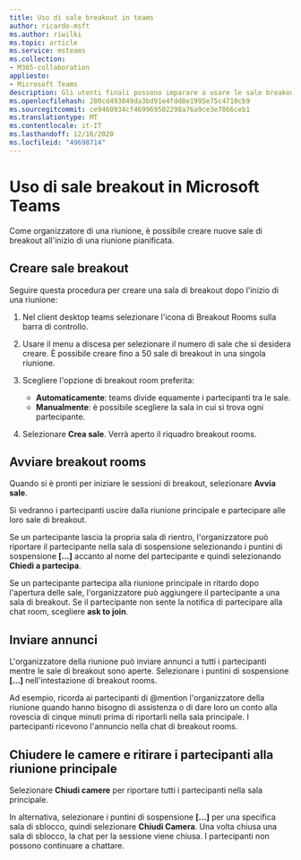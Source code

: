 ```yaml
---
title: Uso di sale breakout in teams
author: ricardo-msft
ms.author: riwilki
ms.topic: article
ms.service: msteams
ms.collection:
- M365-collaboration
appliesto:
- Microsoft Teams
description: Gli utenti finali possono imparare a usare le sale breakout in Microsoft Teams
ms.openlocfilehash: 280cd493049da3bd91e4fdd8e1995e75c4710cb9
ms.sourcegitcommit: ce9460934cf469969502298a76a9ce3e7866ceb1
ms.translationtype: MT
ms.contentlocale: it-IT
ms.lasthandoff: 12/16/2020
ms.locfileid: "49698714"
---
```

# <a name="using-breakout-rooms-in-microsoft-teams"></a>Uso di sale breakout in Microsoft Teams

Come organizzatore di una riunione, è possibile creare nuove sale di breakout all'inizio di una riunione pianificata.

## <a name="create-breakout-rooms"></a>Creare sale breakout

Seguire questa procedura per creare una sala di breakout dopo l'inizio di una riunione:

1. Nel client desktop teams selezionare l'icona di Breakout Rooms sulla barra di controllo.

2. Usare il menu a discesa per selezionare il numero di sale che si desidera creare. È possibile creare fino a 50 sale di breakout in una singola riunione.

3. Scegliere l'opzione di breakout room preferita:

    - **Automaticamente**: teams divide equamente i partecipanti tra le sale.
    - **Manualmente**: è possibile scegliere la sala in cui si trova ogni partecipante.

4. Selezionare **Crea sale**. Verrà aperto il riquadro breakout rooms.

## <a name="start-breakout-rooms"></a>Avviare breakout rooms

Quando si è pronti per iniziare le sessioni di breakout, selezionare **Avvia sale**.

Si vedranno i partecipanti uscire dalla riunione principale e partecipare alle loro sale di breakout.

Se un partecipante lascia la propria sala di rientro, l'organizzatore può riportare il partecipante nella sala di sospensione selezionando i puntini di sospensione **[...]** accanto al nome del partecipante e quindi selezionando **Chiedi a partecipa**.

Se un partecipante partecipa alla riunione principale in ritardo dopo l'apertura delle sale, l'organizzatore può aggiungere il partecipante a una sala di breakout. Se il partecipante non sente la notifica di partecipare alla chat room, scegliere **ask to join**.

## <a name="send-announcements"></a>Inviare annunci

L'organizzatore della riunione può inviare annunci a tutti i partecipanti mentre le sale di breakout sono aperte. Selezionare i puntini di sospensione **[...]** nell'intestazione di breakout rooms.

Ad esempio, ricorda ai partecipanti di @mention l'organizzatore della riunione quando hanno bisogno di assistenza o di dare loro un conto alla rovescia di cinque minuti prima di riportarli nella sala principale.
I partecipanti ricevono l'annuncio nella chat di breakout rooms.

## <a name="close-rooms-and-pull-participants-back-to-the-main-meeting"></a>Chiudere le camere e ritirare i partecipanti alla riunione principale

Selezionare **Chiudi camere** per riportare tutti i partecipanti nella sala principale.

In alternativa, selezionare i puntini di sospensione **[...]** per una specifica sala di sblocco, quindi selezionare **Chiudi Camera**.
Una volta chiusa una sala di sblocco, la chat per la sessione viene chiusa. I partecipanti non possono continuare a chattare.
